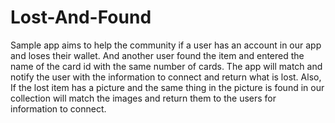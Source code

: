# Lost-And-Found
Sample app aims to help the community if a user has an account in our app and loses their wallet. And another user found the item and entered the name of the card id with the same number of cards. The app will match and notify the user with the information to connect and return what is lost.  Also, If the lost item has a picture and the same thing in the picture is found in our collection will match the images and return them to the users for information to connect.
